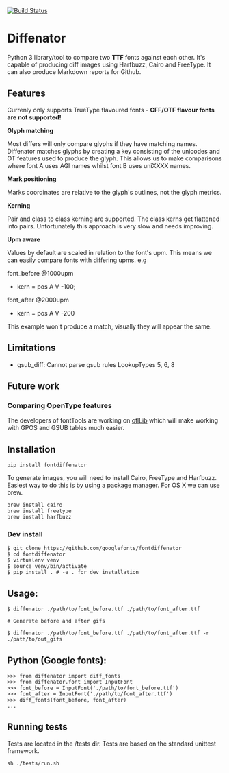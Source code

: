 [![Build Status](https://travis-ci.org/googlefonts/fontdiffenator.svg?branch=master)](https://travis-ci.org/googlefonts/fontdiffenator)

# Diffenator

Python 3 library/tool to compare two **TTF** fonts against each other. It's capable of producing diff images using Harfbuzz, Cairo and FreeType. It can also produce Markdown reports for Github.

## Features

Currenly only supports TrueType flavoured fonts - **CFF/OTF flavour fonts are not supported!**

**Glyph matching**

Most differs will only compare glyphs if they have matching names. Diffenator matches glyphs by creating a key consisting of the unicodes and OT features used to produce the glyph. This allows us to make comparisons where font A uses AGl names whilst font B uses uniXXXX names.

**Mark positioning**

Marks coordinates are relative to the glyph's outlines, not the glyph metrics.


**Kerning**

Pair and class to class kerning are supported. The class kerns get flattened into pairs. Unfortunately this approach is very slow and needs improving.


**Upm aware**

Values by default are scaled in relation to the font's upm. This means we can easily compare fonts with differing upms. e.g

font_before @1000upm

- kern = pos A V -100;


font_after @2000upm

- kern = pos A V -200

This example won't produce a match, visually they will appear the same.


## Limitations

- gsub_diff: Cannot parse gsub rules LookupTypes 5, 6, 8


## Future work

### Comparing OpenType features

The developers of fontTools are working on [otlLib](https://github.com/fonttools/fonttools/issues/468) which will make working with GPOS and GSUB tables much easier.


## Installation

```
pip install fontdiffenator
```

To generate images, you will need to install Cairo, FreeType and Harfbuzz. Easiest way to do this is by using a package manager. For OS X we can use brew.

```
brew install cairo
brew install freetype
brew install harfbuzz
```


### Dev install 
```
$ git clone https://github.com/googlefonts/fontdiffenator
$ cd fontdiffenator
$ virtualenv venv
$ source venv/bin/activate
$ pip install . # -e . for dev installation
```

## Usage:

```
$ diffenator ./path/to/font_before.ttf ./path/to/font_after.ttf

# Generate before and after gifs

$ diffenator ./path/to/font_before.ttf ./path/to/font_after.ttf -r ./path/to/out_gifs
```

## Python (Google fonts):

```
>>> from diffenator import diff_fonts
>>> from diffenator.font import InputFont
>>> font_before = InputFont('./path/to/font_before.ttf')
>>> font_after = InputFont('./path/to/font_after.ttf')
>>> diff_fonts(font_before, font_after)
...
```

## Running tests

Tests are located in the /tests dir. Tests are based on the standard unittest framework.

```
sh ./tests/run.sh
```
